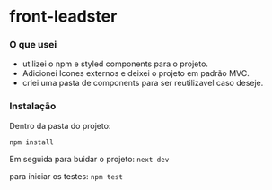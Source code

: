 # front-leadster 


### O que usei 

 - utilizei o npm e styled components para o projeto.
 - Adicionei Icones externos e deixei o projeto em padrão MVC.
 - criei uma pasta de components para ser reutilizavel caso deseje. 



### Instalação

 Dentro da pasta do projeto: 

 ```npm install```

 Em seguida para buidar o projeto: 
```next dev ```

para iniciar os testes: 
```npm test ```